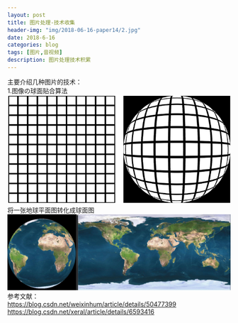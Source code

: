 ```yaml
---
layout: post
title: 图片处理-技术收集
header-img: "img/2018-06-16-paper14/2.jpg"
date: 2018-6-16
categories: blog
tags: [图片,音视频]
description: 图片处理技术积累
---
```



主要介绍几种图片的技术：<br>
1.图像の球面贴合算法<br>
![](/img/2018-06-16-paper14/7.PNG)<br>
将一张地球平面图转化成球面图<br>
![](/img/2018-06-16-paper14/8.PNG)<br>
参考文献：<br>
https://blog.csdn.net/weixinhum/article/details/50477399<br>
https://blog.csdn.net/xeral/article/details/6593416<br>
